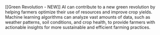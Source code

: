 [[Green Revolution - NEW]]
AI can contribute to a new green revolution by helping farmers optimize their use of resources and improve crop yields. Machine learning algorithms can analyze vast amounts of data, such as weather patterns, soil conditions, and crop health, to provide farmers with actionable insights for more sustainable and efficient farming practices.
